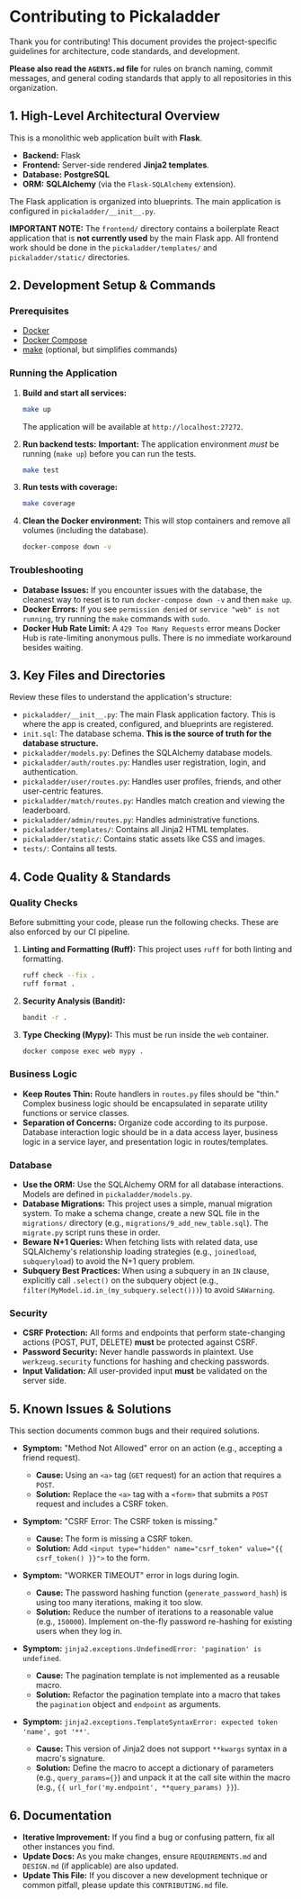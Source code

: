 # Contributing to Pickaladder

Thank you for contributing! This document provides the project-specific guidelines for architecture, code standards, and development.

**Please also read the `AGENTS.md` file** for rules on branch naming, commit messages, and general coding standards that apply to all repositories in this organization.

## 1. High-Level Architectural Overview

This is a monolithic web application built with **Flask**.
* **Backend:** Flask
* **Frontend:** Server-side rendered **Jinja2 templates**.
* **Database:** **PostgreSQL**
* **ORM:** **SQLAlchemy** (via the `Flask-SQLAlchemy` extension).

The Flask application is organized into blueprints. The main application is configured in `pickaladder/__init__.py`.

**IMPORTANT NOTE:** The `frontend/` directory contains a boilerplate React application that is **not currently used** by the main Flask app. All frontend work should be done in the `pickaladder/templates/` and `pickaladder/static/` directories.

## 2. Development Setup & Commands

### Prerequisites
* [Docker](https://www.docker.com/)
* [Docker Compose](https://docs.docker.com/compose/)
* [make](https://www.gnu.org/software/make/) (optional, but simplifies commands)

### Running the Application

1.  **Build and start all services:**
    ```bash
    make up
    ```
    The application will be available at `http://localhost:27272`.

2.  **Run backend tests:**
    **Important:** The application environment *must* be running (`make up`) before you can run the tests.
    ```bash
    make test
    ```

3.  **Run tests with coverage:**
    ```bash
    make coverage
    ```

4.  **Clean the Docker environment:**
    This will stop containers and remove all volumes (including the database).
    ```bash
    docker-compose down -v
    ```

### Troubleshooting
* **Database Issues:** If you encounter issues with the database, the cleanest way to reset is to run `docker-compose down -v` and then `make up`.
* **Docker Errors:** If you see `permission denied` or `service "web" is not running`, try running the `make` commands with `sudo`.
* **Docker Hub Rate Limit:** A `429 Too Many Requests` error means Docker Hub is rate-limiting anonymous pulls. There is no immediate workaround besides waiting.

## 3. Key Files and Directories

Review these files to understand the application's structure:

* `pickaladder/__init__.py`: The main Flask application factory. This is where the app is created, configured, and blueprints are registered.
* `init.sql`: The database schema. **This is the source of truth for the database structure.**
* `pickaladder/models.py`: Defines the SQLAlchemy database models.
* `pickaladder/auth/routes.py`: Handles user registration, login, and authentication.
* `pickaladder/user/routes.py`: Handles user profiles, friends, and other user-centric features.
* `pickaladder/match/routes.py`: Handles match creation and viewing the leaderboard.
* `pickaladder/admin/routes.py`: Handles administrative functions.
* `pickaladder/templates/`: Contains all Jinja2 HTML templates.
* `pickaladder/static/`: Contains static assets like CSS and images.
* `tests/`: Contains all tests.

## 4. Code Quality & Standards

### Quality Checks
Before submitting your code, please run the following checks. These are also enforced by our CI pipeline.

1.  **Linting and Formatting (Ruff):**
    This project uses `ruff` for both linting and formatting.
    ```bash
    ruff check --fix .
    ruff format .
    ```

2.  **Security Analysis (Bandit):**
    ```bash
    bandit -r .
    ```

3.  **Type Checking (Mypy):**
    This must be run inside the `web` container.
    ```bash
    docker compose exec web mypy .
    ```

### Business Logic
* **Keep Routes Thin:** Route handlers in `routes.py` files should be "thin." Complex business logic should be encapsulated in separate utility functions or service classes.
* **Separation of Concerns:** Organize code according to its purpose. Database interaction logic should be in a data access layer, business logic in a service layer, and presentation logic in routes/templates.

### Database
* **Use the ORM:** Use the SQLAlchemy ORM for all database interactions. Models are defined in `pickaladder/models.py`.
* **Database Migrations:** This project uses a simple, manual migration system. To make a schema change, create a new SQL file in the `migrations/` directory (e.g., `migrations/9_add_new_table.sql`). The `migrate.py` script runs these in order.
* **Beware N+1 Queries:** When fetching lists with related data, use SQLAlchemy's relationship loading strategies (e.g., `joinedload`, `subqueryload`) to avoid the N+1 query problem.
* **Subquery Best Practices:** When using a subquery in an `IN` clause, explicitly call `.select()` on the subquery object (e.g., `filter(MyModel.id.in_(my_subquery.select()))`) to avoid `SAWarning`.

### Security
* **CSRF Protection:** All forms and endpoints that perform state-changing actions (POST, PUT, DELETE) **must** be protected against CSRF.
* **Password Security:** Never handle passwords in plaintext. Use `werkzeug.security` functions for hashing and checking passwords.
* **Input Validation:** All user-provided input **must** be validated on the server side.

## 5. Known Issues & Solutions

This section documents common bugs and their required solutions.

* **Symptom:** "Method Not Allowed" error on an action (e.g., accepting a friend request).
    * **Cause:** Using an `<a>` tag (`GET` request) for an action that requires a `POST`.
    * **Solution:** Replace the `<a>` tag with a `<form>` that submits a `POST` request and includes a CSRF token.

* **Symptom:** "CSRF Error: The CSRF token is missing."
    * **Cause:** The form is missing a CSRF token.
    * **Solution:** Add `<input type="hidden" name="csrf_token" value="{{ csrf_token() }}">` to the form.

* **Symptom:** "WORKER TIMEOUT" error in logs during login.
    * **Cause:** The password hashing function (`generate_password_hash`) is using too many iterations, making it too slow.
    * **Solution:** Reduce the number of iterations to a reasonable value (e.g., `150000`). Implement on-the-fly password re-hashing for existing users when they log in.

* **Symptom:** `jinja2.exceptions.UndefinedError: 'pagination' is undefined`.
    * **Cause:** The pagination template is not implemented as a reusable macro.
    * **Solution:** Refactor the pagination template into a macro that takes the `pagination` object and `endpoint` as arguments.

* **Symptom:** `jinja2.exceptions.TemplateSyntaxError: expected token 'name', got '**'`.
    * **Cause:** This version of Jinja2 does not support `**kwargs` syntax in a macro's signature.
    * **Solution:** Define the macro to accept a dictionary of parameters (e.g., `query_params={}`) and unpack it at the call site within the macro (e.g., `{{ url_for('my.endpoint', **query_params) }}`).

## 6. Documentation
* **Iterative Improvement:** If you find a bug or confusing pattern, fix all other instances you find.
* **Update Docs:** As you make changes, ensure `REQUIREMENTS.md` and `DESIGN.md` (if applicable) are also updated.
* **Update This File:** If you discover a new development technique or common pitfall, please update this `CONTRIBUTING.md` file.

